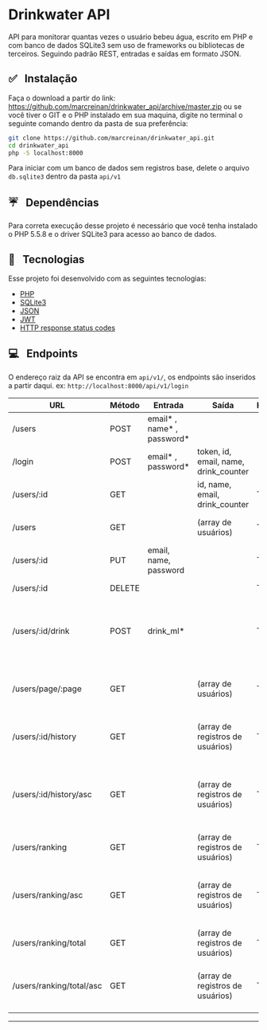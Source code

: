 # Drinkwater API

API para monitorar quantas vezes o usuário bebeu água, escrito em PHP e com banco de dados SQLite3 sem uso de frameworks ou bibliotecas de terceiros.
Seguindo padrão REST, entradas e saídas em formato JSON. 
 

## ✅   Instalação

Faça o download a partir do link: https://github.com/marcreinan/drinkwater_api/archive/master.zip ou se você tiver o GIT e o PHP instalado em sua maquina, digite no terminal o seguinte comando dentro da pasta de sua preferência:
```bash
git clone https://github.com/marcreinan/drinkwater_api.git
cd drinkwater_api
php -S localhost:8000
```
Para iniciar com um banco de dados sem registros base, delete o arquivo ```db.sqlite3``` dentro da pasta ```api/v1```

## ☔   Dependências 

Para correta execução desse projeto é necessário que você tenha instalado o PHP 5.5.8 e o driver SQLite3 para acesso ao banco de dados.

## 🚀   Tecnologias

Esse projeto foi desenvolvido com as seguintes tecnologias:

- [PHP](https://php.net)
- [SQLite3](https://www.sqlite.org)
- [JSON](https://www.json.org)
- [JWT](https://jwt.io)
- [HTTP response status codes](https://developer.mozilla.org/en-US/docs/Web/HTTP/Status)

## 💻   Endpoints

O endereço raiz da API se encontra em ```api/v1/```, os endpoints são inseridos a partir daqui. ex: ```http://localhost:8000/api/v1/login```

| URL   | Método | Entrada | Saída | Headers | Ação|
|-------|--------|---------|-------|---------|-----|
|/users | POST| email* , name* , password* ||| Cria um novo usuário|
|/login |POST|email* , password*|token, id, email, name, drink_counter||Autentica um usuário |
|/users/:id|GET|   |id, name, email, drink_counter|Token* |Obtém um usuário|
|/users|GET|   |(array de usuários)|Token* |Obtém todos os usuários
|/users/:id|PUT|email, name, password|   |Token* |Editar o seu próprio usuário 
|/users/:id|DELETE|||Token* |Deleta o usuário 
|/users/:id/drink|POST|drink_ml* |   |Token* |Incrementa o contador de quantas vezes bebeu água
|/users/page/:page|GET|   |(array de usuários)|Token* |Obtém os usuários em páginas de 5 registros
|/users/:id/history|GET|   |(array de registros de usuários)|Token* |Obtém os registros de um usuário
|/users/:id/history/asc|GET|   |(array de registros de usuários)|Token* |Obtém os registros de um usuário com ordenação ascendente
|/users/ranking|GET|   |(array de registros de usuários)|Token* |Obtém o ranking da data atual
|/users/ranking/asc|GET|   |(array de registros de usuários)|Token* |Obtém o ranking da data atual com ordenação ascendente
|/users/ranking/total|GET|   |(array de registros de usuários)|Token* |Obtém o ranking total
|/users/ranking/total/asc|GET|   |(array de registros de usuários)|Token* |Obtém o ranking total com ordenação ascendente

---
